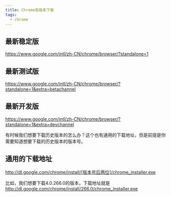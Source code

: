 ```yaml
---
title: Chrome各版本下载
tags:
  - chrome
---
```


## 最新稳定版

https://www.google.com/intl/zh-CN/chrome/browser/?standalone=1


## 最新测试版

https://www.google.com/intl/zh-CN/chrome/browser/?standalone=1&extra=betachannel

## 最新开发版

https://www.google.com/intl/zh-CN/chrome/browser/?standalone=1&extra=devchannel

有时候我们想要下载历史版本的怎么办？这个也有通用的下载地址，但是前提是你需要知道想要下载的历史版本的版本号。

## 通用的下载地址
http://dl.google.com/chrome/install/[版本号后两位]/chrome_installer.exe

比如，我们想要下载4.0.266.0的版本，下载地址就是
http://dl.google.com/chrome/install/266.0/chrome_installer.exe
